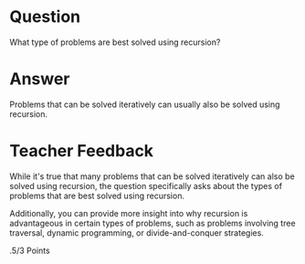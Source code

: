 # Question

What type of problems are best solved using recursion?

# Answer
Problems that can be solved iteratively can usually also be solved using recursion.

# Teacher Feedback
While it's true that many problems that can be solved iteratively can also be solved using recursion, the question specifically asks about the types of problems that are best solved using recursion. 

Additionally, you can provide more insight into why recursion is advantageous in certain types of problems, such as problems involving tree traversal, dynamic programming, or divide-and-conquer strategies.

.5/3 Points
